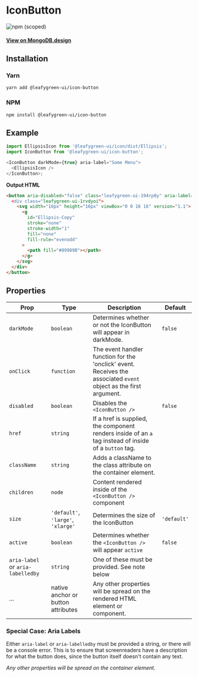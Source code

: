 # IconButton

![npm (scoped)](https://img.shields.io/npm/v/@leafygreen-ui/icon-button.svg)

#### [View on MongoDB.design](https://www.mongodb.design/component/icon-button/live-example/)

## Installation

### Yarn

```shell
yarn add @leafygreen-ui/icon-button
```

### NPM

```shell
npm install @leafygreen-ui/icon-button
```

## Example

```js
import EllipsisIcon from '@leafygreen-ui/icon/dist/Ellipsis';
import IconButton from '@leafygreen-ui/icon-button';

<IconButton darkMode={true} aria-label="Some Menu">
  <EllipsisIcon />
</IconButton>;
```

**Output HTML**

```html
<button aria-disabled="false" class="leafygreen-ui-194rp0y" aria-label="Some Menu>
  <div class="leafygreen-ui-1rvdyoi">
    <svg width="16px" height="16px" viewBox="0 0 16 16" version="1.1">
      <g
        id="Ellipsis-Copy"
        stroke="none"
        stroke-width="1"
        fill="none"
        fill-rule="evenodd"
      >
        <path fill="#89989B"></path>
      </g>
    </svg>
  </div>
</button>
```

## Properties

| Prop                              | Type                               | Description                                                                                                       | Default     |
| --------------------------------- | ---------------------------------- | ----------------------------------------------------------------------------------------------------------------- | ----------- |
| `darkMode`                        | `boolean`                          | Determines whether or not the IconButton will appear in darkMode.                                                 | `false`     |
| `onClick`                         | `function`                         | The event handler function for the 'onclick' event. Receives the associated `event` object as the first argument. |             |
| `disabled`                        | `boolean`                          | Disables the `<IconButton />`                                                                                     | `false`     |
| `href`                            | `string`                           | If a href is supplied, the component renders inside of an `a` tag instead of inside of a `button` tag.            |             |
| `className`                       | `string`                           | Adds a className to the class attribute on the container element.                                                 |             |
| `children`                        | `node`                             | Content rendered inside of the `<IconButton />` component                                                         |             |
| `size`                            | `'default'`, `'large'`, `'xlarge'` | Determines the size of the IconButton                                                                             | `'default'` |
| `active`                          | `boolean`                          | Determines whether the `<IconButton />` will appear `active`                                                      | `false`     |
| `aria-label` or `aria-labelledby` | `string`                           | One of these must be provided. See note below                                                                     |             |
| ...                               | native anchor or button attributes | Any other properties will be spread on the rendered HTML element or component.                                    |             |

### Special Case: Aria Labels

Either `aria-label` or `aria-labelledby` must be provided a string, or there will be a console error. This is to ensure that screenreaders have a description for what the button does, since the button itself doesn't contain any text.

_Any other properties will be spread on the container element._
